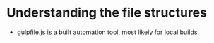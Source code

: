 # Understanding the file structures

- gulpfile.js is a built automation tool, most likely for local builds.
